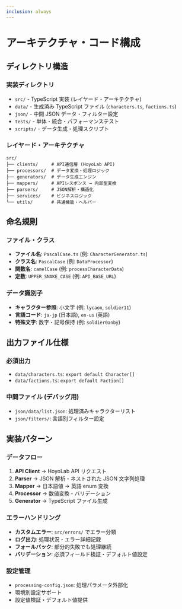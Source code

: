 ```yaml
---
inclusion: always
---
```


# アーキテクチャ・コード構成

## ディレクトリ構造

### 実装ディレクトリ

- `src/` - TypeScript 実装 (レイヤード・アーキテクチャ)
- `data/` - 生成済み TypeScript ファイル (`characters.ts`, `factions.ts`)
- `json/` - 中間 JSON データ・フィルター設定
- `tests/` - 単体・統合・パフォーマンステスト
- `scripts/` - データ生成・処理スクリプト

### レイヤード・アーキテクチャ

```
src/
├── clients/     # API通信層 (HoyoLab API)
├── processors/  # データ変換・処理ロジック
├── generators/  # データ生成エンジン
├── mappers/     # APIレスポンス → 内部型変換
├── parsers/     # JSON解析・構造化
├── services/    # ビジネスロジック
└── utils/       # 共通機能・ヘルパー
```

## 命名規則

### ファイル・クラス

- **ファイル名**: `PascalCase.ts` (例: `CharacterGenerator.ts`)
- **クラス名**: `PascalCase` (例: `DataProcessor`)
- **関数名**: `camelCase` (例: `processCharacterData`)
- **定数**: `UPPER_SNAKE_CASE` (例: `API_BASE_URL`)

### データ識別子

- **キャラクター参照**: 小文字 (例: `lycaon`, `soldier11`)
- **言語コード**: `ja-jp` (日本語), `en-us` (英語)
- **特殊文字**: 数字・記号保持 (例: `soldier0anby`)

## 出力ファイル仕様

### 必須出力

- `data/characters.ts`: `export default Character[]`
- `data/factions.ts`: `export default Faction[]`

### 中間ファイル (デバッグ用)

- `json/data/list.json`: 処理済みキャラクターリスト
- `json/filters/`: 言語別フィルター設定

## 実装パターン

### データフロー

1. **API Client** → HoyoLab API リクエスト
2. **Parser** → JSON 解析・ネストされた JSON 文字列処理
3. **Mapper** → 日本語値 → 英語 enum 変換
4. **Processor** → 数値変換・バリデーション
5. **Generator** → TypeScript ファイル生成

### エラーハンドリング

- **カスタムエラー**: `src/errors/` でエラー分類
- **ログ出力**: 処理状況・エラー詳細記録
- **フォールバック**: 部分的失敗でも処理継続
- **バリデーション**: 必須フィールド検証・デフォルト値設定

### 設定管理

- `processing-config.json`: 処理パラメータ外部化
- 環境別設定サポート
- 設定値検証・デフォルト値提供
